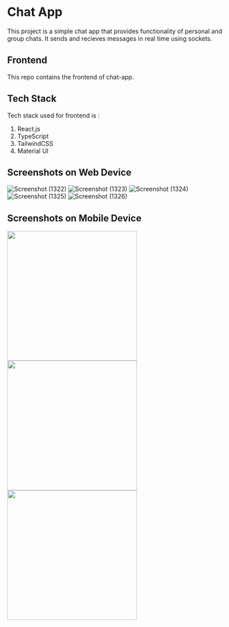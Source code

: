 # Chat App 

This project is a simple chat app that provides functionality of personal and group chats. It sends and recieves messages in real time using sockets.

## Frontend

This repo contains the frontend of chat-app.

## Tech Stack

Tech stack used for frontend is :
1. React.js
2. TypeScript
3. TailwindCSS
4. Material UI


## Screenshots on Web Device
![Screenshot (1322)](https://user-images.githubusercontent.com/56087847/230717661-7bebc0cc-5ec7-4a96-9c52-00ff52d2b067.png)
![Screenshot (1323)](https://user-images.githubusercontent.com/56087847/230717663-0df8c439-68ca-40e3-86ca-35123eb46c75.png)
![Screenshot (1324)](https://user-images.githubusercontent.com/56087847/230717666-e0be73f2-471e-4781-9041-ad702ab3428f.png)
![Screenshot (1325)](https://user-images.githubusercontent.com/56087847/230717669-e2c8071c-7578-4dce-a20d-76ba54617414.png)
![Screenshot (1326)](https://user-images.githubusercontent.com/56087847/230717697-71b3bcfb-5a79-44d9-8e2d-21ef0cccbf4d.png)

## Screenshots on Mobile Device

<img src="https://user-images.githubusercontent.com/56087847/230717890-217bb1f4-0d66-4970-8a30-424edb8acf72.jpg" width="300" >

<img src="https://user-images.githubusercontent.com/56087847/230717892-2e5aa6f8-8f8b-4689-8ad3-4315fb60110d.jpg" width="300" >

<img src="https://user-images.githubusercontent.com/56087847/230717894-0acb628a-9225-4519-b07c-5502661c0bcf.jpg" width="300" >
